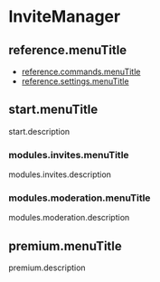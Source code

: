 # InviteManager

## reference.menuTitle

- [reference.commands.menuTitle](/fr/reference.url/reference.commands.url.md)
- [reference.settings.menuTitle](/fr/reference.url/reference.settings.url.md)

## start.menuTitle

start.description

### modules.invites.menuTitle

modules.invites.description

### modules.moderation.menuTitle

modules.moderation.description

## premium.menuTitle

premium.description
